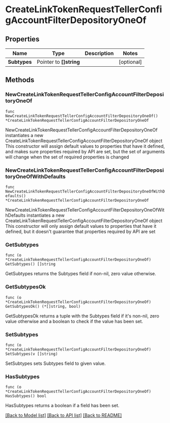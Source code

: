 # CreateLinkTokenRequestTellerConfigAccountFilterDepositoryOneOf

## Properties

Name | Type | Description | Notes
------------ | ------------- | ------------- | -------------
**Subtypes** | Pointer to **[]string** |  | [optional] 

## Methods

### NewCreateLinkTokenRequestTellerConfigAccountFilterDepositoryOneOf

`func NewCreateLinkTokenRequestTellerConfigAccountFilterDepositoryOneOf() *CreateLinkTokenRequestTellerConfigAccountFilterDepositoryOneOf`

NewCreateLinkTokenRequestTellerConfigAccountFilterDepositoryOneOf instantiates a new CreateLinkTokenRequestTellerConfigAccountFilterDepositoryOneOf object
This constructor will assign default values to properties that have it defined,
and makes sure properties required by API are set, but the set of arguments
will change when the set of required properties is changed

### NewCreateLinkTokenRequestTellerConfigAccountFilterDepositoryOneOfWithDefaults

`func NewCreateLinkTokenRequestTellerConfigAccountFilterDepositoryOneOfWithDefaults() *CreateLinkTokenRequestTellerConfigAccountFilterDepositoryOneOf`

NewCreateLinkTokenRequestTellerConfigAccountFilterDepositoryOneOfWithDefaults instantiates a new CreateLinkTokenRequestTellerConfigAccountFilterDepositoryOneOf object
This constructor will only assign default values to properties that have it defined,
but it doesn't guarantee that properties required by API are set

### GetSubtypes

`func (o *CreateLinkTokenRequestTellerConfigAccountFilterDepositoryOneOf) GetSubtypes() []string`

GetSubtypes returns the Subtypes field if non-nil, zero value otherwise.

### GetSubtypesOk

`func (o *CreateLinkTokenRequestTellerConfigAccountFilterDepositoryOneOf) GetSubtypesOk() (*[]string, bool)`

GetSubtypesOk returns a tuple with the Subtypes field if it's non-nil, zero value otherwise
and a boolean to check if the value has been set.

### SetSubtypes

`func (o *CreateLinkTokenRequestTellerConfigAccountFilterDepositoryOneOf) SetSubtypes(v []string)`

SetSubtypes sets Subtypes field to given value.

### HasSubtypes

`func (o *CreateLinkTokenRequestTellerConfigAccountFilterDepositoryOneOf) HasSubtypes() bool`

HasSubtypes returns a boolean if a field has been set.


[[Back to Model list]](../README.md#documentation-for-models) [[Back to API list]](../README.md#documentation-for-api-endpoints) [[Back to README]](../README.md)


